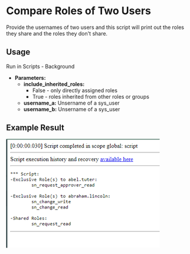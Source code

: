 # Compare Roles of Two Users
Provide the usernames of two users and this script will print out the roles they share and the roles they don't share.

## Usage
Run in Scripts - Background

* **Parameters:** 
    - **include_inherited_roles:**
      - False - only directly assigned roles
      - True - roles inherited from other roles or groups
    - **username_a:** Unsername of a sys_user
    - **username_b:** Unsername of a sys_user

## Example Result
![compare-roles](example-output.PNG)
